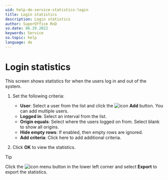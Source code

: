 ```yaml
---
uid: help-de-service-statistics-login
title: Login statistics
description: Login statistics
author: SuperOffice RnD
so.date: 06.29.2022
keywords: Service
so.topic: help
language: de
---
```


# Login statistics

This screen shows statistics for when the users log in and out of the system.

1. Set the following criteria:

    * **User**: Select a user from the list and click the ![icon][img2] **Add** button. You can add multiple users.
    * **Logged in**: Select an interval from the list.
    * **Origin equals**: Select where the users logged on from. Select blank to show all origins.
    * **Hide empty rows**: If enabled, then empty rows are ignored.
    * **Add criteria**: Click here to add additional criteria.

2. Click **OK** to view the statistics.

> [!TIP]
> Click the ![icon][img1] menu button in the lower left corner and select **Export** to export the statistics.

<!-- Referenced links -->

<!-- Referenced images -->
[img1]: ../../../../../media/icons/btn-menu.png
[img2]: ../../../../../media/icons/btn-add.png

